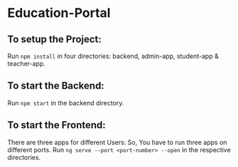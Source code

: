 # Education-Portal

## To setup the Project:

Run `npm install` in four directories: backend, admin-app, student-app & teacher-app.

## To start the Backend:

Run `npm start` in the backend directory.

## To start the Frontend:

There are three apps for different Users:
So, You have to run three apps on different ports.
Run `ng serve --port <port-number> --open` in the respective directories.
